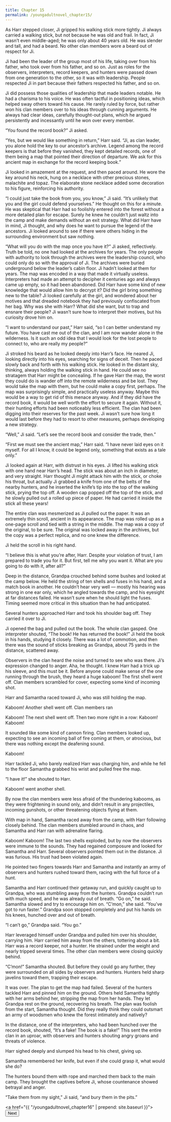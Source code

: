 ```yaml
---
title: Chapter 15
permalink: /youngadultnovel_chapter15/
---
```


As Harr stepped closer, Ji gripped his walking stick more tightly. Ji always carried a walking stick, but not because he was old and frail. In fact, Ji wasn’t even middle-aged; he was only about 40 years old. He was slender and tall, and had a beard. No other clan members wore a beard out of respect for Ji.

Ji had been the leader of the group most of his life, taking over from his father, who took over from his father, and so on. Just as roles for the observers, interpreters, record keepers, and hunters were passed down from one generation to the other, so it was with leadership. People respected Ji in part because their fathers respected his father, and so on.

Ji did possess those qualities of leadership that made leaders notable. He had a charisma to his voice. He was often tactful in positioning ideas, which helped sway others toward his cause. He rarely ruled by force, but rather won his clan members over to his ideas through cunning arguments. He always had clear ideas, carefully thought-out plans, which he argued persistently and incessantly until he won over every member.

“You found the record book?” Ji asked.

“Yes, but we would like something in return,” Harr said. “Ji, as clan leader, you alone hold the key to our ancestor’s archive. Legend among the record keepers is that before they vanished, they kept detailed records, one of them being a map that pointed their direction of departure. We ask for this ancient map in exchange for the record keeping book.”

Ji looked in amazement at the request, and then paced around. He wore the key around his neck, hung on a necklace with other precious stones, malachite and topaz. The elaborate stone necklace added some decoration to his figure, reinforcing his authority.

“I could just take the book from you, you know,” Ji said. “It’s unlikely that you and the girl could defend yourselves.” He thought on this for a minute. He was skeptical that Harr had so foolishly entered into the forest without a more detailed plan for escape. Surely he knew he couldn’t just waltz into the camp and make demands without an exit strategy. What did Harr have in mind, Ji thought, and why does he want to pursue the legend of the ancestors. Ji looked around to see if there were others hiding in the surrounding environment but saw nothing.

“What will you do with the map once you have it?” Ji asked, reflectively. Truth be told, no one had looked at the archives for years. The only people with authority to look through the archives were the leadership council, who could only do so with the approval of Ji. The archives were buried underground below the leader’s cabin floor. Ji hadn’t looked at them for years. The map was encoded in a way that made it virtually useless. Interpreters had made an attempt to decipher it centuries ago and always came up empty, so it had been abandoned. Did Harr have some kind of new knowledge that would allow him to decrypt it? Did the girl bring something new to the table? Ji looked carefully at the girl, and wondered about her motives and that dreaded notebook they had previously confiscated from her bag. Why was she with Harr? What did she want, but to trap and ensnare their people? Ji wasn’t sure how to interpret their motives, but his curiosity drove him on.

“I want to understand our past,” Harr said, “so I can better understand my future. You have cast me out of the clan, and I am now wander alone in the wilderness. Is it such an odd idea that I would look for the lost people to connect to, who are really my people?”

Ji stroked his beard as he looked deeply into Harr’s face. He neared Ji, looking directly into his eyes, searching for signs of deceit. Then he paced slowly back and forth with his walking stick. He looked in the distant sky, thinking, always holding the walking stick in hand. He could see no stratagem that Harr might be concealing. If he gave Harr the map, the worst they could do is wander off into the remote wilderness and be lost. They would take the map with them, but he could make a copy first, perhaps. The map was surprisingly simple, and practically useless anyway. Maybe this would be a way to get rid of this menace anyway. And if they did have the record book, it would be well worth the effort to secure it again. Without it, their hunting efforts had been noticeably less efficient. The clan had been digging into their reserves for the past week. Ji wasn’t sure how long it would last before they had to resort to other measures, perhaps developing a new strategy.

“Well,” Ji said. “Let’s see the record book and consider the trade, then.”

“First we must see the ancient map,” Harr said. “I have never laid eyes on it myself. For all I know, it could be legend only, something that exists as a tale only.”

Ji looked again at Harr, with distrust in his eyes. Ji lifted his walking stick with one hand near Harr’s head. The stick was about an inch in diameter, and very straight. Harr thought Ji might attack him with the stick, or choke his throat, but actually Ji grabbed a knife from one of the belts of the nearby hunters, and he inserted the knife’s tip into the top of the walking stick, prying the top off. A wooden cap popped off the top of the stick, and he slowly pulled out a rolled up piece of paper. He had carried it inside the stick all these years!

The entire clan was mesmerized as Ji pulled out the paper. It was an extremely thin scroll, ancient in its appearance. The map was rolled up as a one-page scroll and tied with a string in the middle. The map was a copy of the original, to be sure. The original was locked away in the archives, but the copy was a perfect replica, and no one knew the difference.

Ji held the scroll in his right hand.

“I believe this is what you’re after, Harr. Despite your violation of trust, I am prepared to trade you for it. But first, tell me why you want it. What are you going to do with it, after all?”

Deep in the distance, Grandpa crouched behind some bushes and looked at the camp below. He held the string of ten shells and fuses in his hand, and a match book in another. He couldn’t hear very well — mostly his hearing was strong in one ear only, which he angled towards the camp, and his eyesight at far distances failed. He wasn’t sure when he should light the fuses. Timing seemed more critical in this situation than he had anticipated.

Several hunters approached Harr and took his shoulder bag off. They carried it over to Ji.

Ji opened the bag and pulled out the book. The whole clan gasped. One interpreter shouted, “The book! He has returned the book!” Ji held the book in his hands, studying it closely. There was a lot of commotion, and then there was the sound of sticks breaking as Grandpa, about 75 yards in the distance, scattered away.

Observers in the clan heard the noise and turned to see who was there. Ji’s expression changed to anger. Aha, he thought. I knew Harr had a trick up his sleeve, and this must be it. Before anyone could make sense of the one running through the brush, they heard a huge kaboom! The first shell went off. Clan members scrambled for cover, expecting some kind of incoming shot.

Harr and Samantha raced toward Ji, who was still holding the map.

Kaboom! Another shell went off. Clan members ran

Kaboom! The next shell went off. Then two more right in a row: Kaboom! Kaboom!

It sounded like some kind of cannon firing. Clan members looked up, expecting to see an incoming ball of fire coming at them, or atrocious, but there was nothing except the deafening sound.

Kaboom!

Harr tackled Ji, who barely realized Harr was charging him, and while he fell to the floor Samantha grabbed his wrist and pulled free the map.

“I have it!” she shouted to Harr.

Kaboom! went another shell.

By now the clan members were less afraid of the thundering kabooms, as they were frightening in sound only, and didn’t result in any projectiles, incoming gunshots, or other threatening objects flying at them.

With map in hand, Samantha raced away from the camp, with Harr following closely behind. The clan members stumbled around in chaos, and Samantha and Harr ran with adrenaline flaring.

Kaboom! Kaboom! The last two shells exploded, but by now the observers were immune to the sounds. They had regained composure and looked for Samantha and Harr. Several observers pointed them out in the distance. Ji was furious. His trust had been violated again.

He pointed two fingers towards Harr and Samantha and instantly an army of observers and hunters rushed toward them, racing with the full force of a hunt.

Samantha and Harr continued their getaway run, and quickly caught up to Grandpa, who was stumbling away from the hunters. Grandpa couldn’t run with much speed, and he was already out of breath. “Go on,” he said. Samantha slowed and try to encourage him on. “C’mon,” she said. “You’ve got to run faster.” Grandpa soon stopped completely and put his hands on his knees, hunched over and out of breath.

“I can’t go,” Grandpa said. “You go.”

Harr leveraged himself under Grandpa and pulled him over his shoulder, carrying him. Harr carried him away from the others, tottering about a bit. Harr was a record keeper, not a hunter. He strained under the weight and nearly tripped several times. The other clan members were closing quickly behind.

“C’mon!” Samantha shouted. But before they could go any further, they were surrounded on all sides by observers and hunters. Hunters held sharp javelins toward them, trapping their escape.

It was over. The plan to get the map had failed. Several of the hunters tackled Harr and pinned him on the ground. Others held Samantha tightly with her arms behind her, stripping the map from her hands. They let Grandpa rest on the ground, recovering his breath. The plan was foolish from the start, Samantha thought. Did they really think they could outsmart an army of woodsmen who knew the forest intimately and natively?

In the distance, one of the interpreters, who had been hunched over the record book, shouted, “It’s a fake! The book is a fake!” This sent the entire clan in an uproar, with observers and hunters shouting angry groans and threats of violence.

Harr sighed deeply and slumped his head to his chest, giving up.

Samantha remembered her knife, but even if she could grasp it, what would she do?

The hunters bound them with rope and marched them back to the main camp. They brought the captives before Ji, whose countenance showed betrayal and anger.

“Take them from my sight,” Ji said, “and bury them in the pits.”

<a href="{{ "/youngadultnovel_chapter16" | prepend: site.baseurl }}"><button type="button" class="btn btn-warning">Next</button></a>
